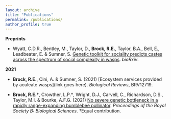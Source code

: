 ```yaml
---
layout: archive
title: "Publications"
permalink: /publications/
author_profile: true
---
```


**Preprints**

* Wyatt, C.D.R., Bentley, M., Taylor, D., **Brock, R.E.**, Taylor, B.A., Bell, E., Leadbeater, E. & Sumner, S. [Genetic toolkit for sociality predicts castes across the spectrum of social complexity in wasps](https://www.biorxiv.org/content/10.1101/2020.12.08.407056v2). *bioRxiv*.
<span class="__dimensions_badge_embed__" data-doi="10.1101/2020.12.08.407056" data-style="small_circle" data-hide-zero-citations="true"> <span data-badge-popover="right" data-badge-type="donut" data-doi="10.1101/2020.12.08.407056" data-hide-no-mentions="true" class="altmetric-embed"> </span>

**2021**

* **Brock, R.E.**, Cini, A. & Sumner, S. (2021) [Ecosystem services provided by aculeate wasps](link goes here). *Biological Reviews*, BRV12719. 
<span class="__dimensions_badge_embed__" data-doi="10.1111/brv.12719" data-style="small_circle" data-hide-zero-citations="true"> <span data-badge-popover="right" data-badge-type="donut" data-doi="10.1111/brv.12719" data-hide-no-mentions="true" class="altmetric-embed"> </span>

* **Brock, R.E.**†, Crowther, L.P.†, Wright, D.J., Carvell, C., Richardson, D.S., Taylor, M.I. & Bourke, A.F.G. (2021) [No severe genetic bottleneck in a rapidly range-expanding bumblebee pollinator](https://royalsocietypublishing.org/doi/10.1098/rspb.2020.2639). *Proceedings of the Royal Society B: Biological Sciences*. †Equal contribution.
<span class="__dimensions_badge_embed__" data-doi="10.1098/rspb.2020.2639" data-style="small_circle" data-hide-zero-citations="true"> <span data-badge-popover="right" data-badge-type="donut" data-doi="10.1098/rspb.2020.2639" data-hide-no-mentions="true" class="altmetric-embed"> </span>

<script type='text/javascript' src='https://d1bxh8uas1mnw7.cloudfront.net/assets/embed.js'></script>
<script async src="https://badge.dimensions.ai/badge.js" charset="utf-8"></script>
